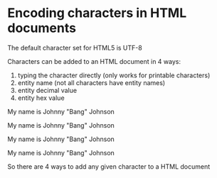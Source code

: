 # Encoding characters in HTML documents

The default character set for HTML5 is UTF-8

Characters can be added to an HTML document in 4 ways:

1. typing the character directly (only works for printable characters)
2. entity name (not all characters have entity names)
3. entity decimal value
4. entity hex value

 <p>My name is Johnny "Bang" Johnson</p>
 <p>My name is Johnny &quot;Bang&quot; Johnson</p>
 <p>My name is Johnny &#34;Bang&#34; Johnson</p>
 <p>My name is Johnny &#x0022;Bang&#x0022; Johnson</p>

So there are 4 ways to add any given character to a HTML document
